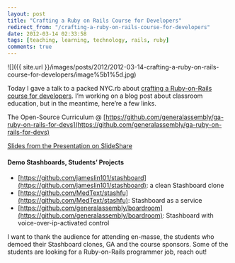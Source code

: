 ```yaml
---
layout: post
title: "Crafting a Ruby on Rails Course for Developers"
redirect_from: "/crafting-a-ruby-on-rails-course-for-developers"
date: 2012-03-14 02:33:58
tags: [teaching, learning, technology, rails, ruby]
comments: true
---
```

![]({{ site.url }}/images/posts/2012/2012-03-14-crafting-a-ruby-on-rails-course-for-developers/image%5b1%5d.jpg)

Today I gave a talk to a packed NYC.rb about [crafting a Ruby-on-Rails course for developers](http://www.meetup.com/NYC-rb/events/46696902/). I’m working on a blog post about classroom education, but in the meantime, here’re a few links.

The Open-Source Curriculum @ [https://github.com/generalassembly/ga-ruby-on-rails-for-devs](https://github.com/generalassembly/ga-ruby-on-rails-for-devs)

[Slides from the Presentation on SlideShare](http://www.slideshare.net/dblockdotorg/crafting-a-rubyonrails-course-for-developers)

#### Demo Stashboards, Students’ Projects

- [https://github.com/jameslin101/stashboard](https://github.com/jameslin101/stashboard): a clean Stashboard clone
- [https://github.com/MedText/stashfu](https://github.com/MedText/stashfu): Stashboard as a service
- [https://github.com/generalassembly/boardroom](https://github.com/generalassembly/boardroom): Stashboard with voice-over-ip-activated control

I want to thank the audience for attending en-masse, the students who demoed their Stashboard clones, GA and the course sponsors. Some of the students are looking for a Ruby-on-Rails programmer job, reach out!
